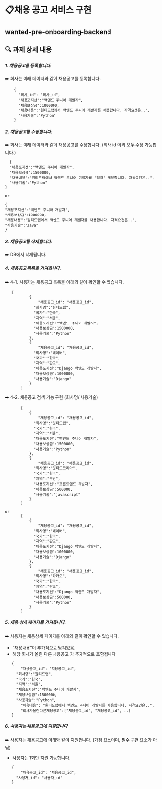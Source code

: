 # 📋채용 공고 서비스 구현
## wanted-pre-onboarding-backend

## 🔍 과제 상세 내용

##### 1. 채용공고를 등록합니다.
➡️ 회사는 아래 데이터와 같이 채용공고를 등록합니다.
```
    {
      "회사_id": "회사_id",
      "채용포지션":"백엔드 주니어 개발자",
      "채용보상금":1000000,
      "채용내용":"원티드랩에서 백엔드 주니어 개발자를 채용합니다. 자격요건은..",
      "사용기술":"Python"
    }  
  ```


##### 2. 채용공고를 수정합니다.
➡️ 회사는 아래 데이터와 같이 채용공고를 수정합니다. (회사 id 이외 모두 수정 가능합니다.)
  ```
    {
    "채용포지션":"백엔드 주니어 개발자",
    "채용보상금":1500000,
    "채용내용":"원티드랩에서 백엔드 주니어 개발자를 '적극' 채용합니다. 자격요건은..", 
    "사용기술":"Python"
  }

or

{
  "채용포지션":"백엔드 주니어 개발자",
  "채용보상금":1000000,
  "채용내용":"원티드랩에서 백엔드 주니어 개발자를 채용합니다. 자격요건은..",
  "사용기술":"Java"
}
  ```


##### 3. 채용공고를 삭제합니다.
➡️ DB에서 삭제됩니다.


##### 4. 채용공고 목록을 가져옵니다.
➡️ 4-1. 사용자는 채용공고 목록을 아래와 같이 확인할 수 있습니다.
 ```
    [
        	{
        		"채용공고_id": "채용공고_id",
        	  "회사명":"원티드랩",
        	  "국가":"한국",
        	  "지역":"서울",
        	  "채용포지션":"백엔드 주니어 개발자",
        	  "채용보상금":1500000,
        	  "사용기술":"Python"
        	},
        	{
        		"채용공고_id": "채용공고_id",
        	  "회사명":"네이버",
        	  "국가":"한국",
        	  "지역":"판교",
        	  "채용포지션":"Django 백엔드 개발자",
        	  "채용보상금":1000000,
        	  "사용기술":"Django"
        	}
        ]  
  ```
    
➡️ 4-2. 채용공고 검색 기능 구현 (회사명/ 사용기술)
 ```
        [
        	{
        		"채용공고_id": "채용공고_id",
        	  "회사명":"원티드랩",
        	  "국가":"한국",
        	  "지역":"서울",
        	  "채용포지션":"백엔드 주니어 개발자",
        	  "채용보상금":1500000,
        	  "사용기술":"Python"
        	},
        	{
        		"채용공고_id": "채용공고_id",
        	  "회사명":"원티드코리아",
        	  "국가":"한국",
        	  "지역":"부산",
        	  "채용포지션":"프론트엔드 개발자",
        	  "채용보상금":500000,
        	  "사용기술":"javascript"
        	}
        ]
    
 or
        [
        	{
        		"채용공고_id": "채용공고_id",
        	  "회사명":"네이버",
        	  "국가":"한국",
        	  "지역":"판교",
        	  "채용포지션":"Django 백엔드 개발자",
        	  "채용보상금":1000000,
        	  "사용기술":"Django"
        	},
        	{
        		"채용공고_id": "채용공고_id",
        	  "회사명":"카카오",
        	  "국가":"한국",
        	  "지역":"판교",
        	  "채용포지션":"Django 백엔드 개발자",
        	  "채용보상금":500000,
        	  "사용기술":"Python"
        	}
        ]
  ```


##### 5. 채용 상세 페이지를 가져옵니다.
➡️ 사용자는 채용상세 페이지를 아래와 같이 확인할 수 있습니다.

- “채용내용”이 추가적으로 담겨있음.
- 해당 회사가 올린 다른 채용공고 가 추가적으로 포함됩니다
 ```
    {
    	"채용공고_id": "채용공고_id",
      "회사명":"원티드랩",
      "국가":"한국",
      "지역":"서울",
      "채용포지션":"백엔드 주니어 개발자",
      "채용보상금":1500000,
      "사용기술":"Python",
    	"채용내용": "원티드랩에서 백엔드 주니어 개발자를 채용합니다. 자격요건은..",
    	"회사가올린다른채용공고":["채용공고_id", "채용공고_id", ..] 
    }  
  ```



##### 6. 사용자는 채용공고에 지원합니다
➡️ 사용자는 채용공고에 아래와 같이 지원합니다. (가점 요소이며, 필수 구현 요소가 아님)
- 사용자는 1회만 지원 가능합니다.
 ```
    {
    	"채용공고_id": "채용공고_id",
      "사용자_id": "사용자_id"
    }
  ```

